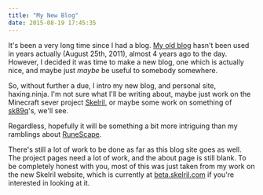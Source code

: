```yaml
---
title: "My New Blog"
date: 2015-08-19 17:45:35
---
```

It's been a very long time since I had a blog.
[My old blog](https://xllog.wordpress.com/) hasn't been used in
years actually (August 25th, 2011), almost 4 years ago to the day.
However, I decided it was time to make a new blog, one which
is actually nice, and maybe just *maybe* be useful to somebody somewhere.

<!-- more -->

So, without further a due, I intro my new blog, and personal site,
haxing.ninja. I'm not sure what I'll be writing about, maybe just work
on the Minecraft sever project [Skelril](/projects/skelril/), or maybe
some work on something of [sk89q](http://sk89q.com)'s, we'll see.

Regardless, hopefully it will be something a bit more intriguing than
my ramblings about [RuneScape](http://runescape.com).

There's still a lot of work to be done as far as this blog site goes as well.
The project pages need a lot of work, and the about page is still blank.
To be completely honest with you, most of this was just taken from my
work on the new Skelril website, which is currently at
[beta.skelril.com](http://beta.skelril.com)
if you're interested in looking at it.
